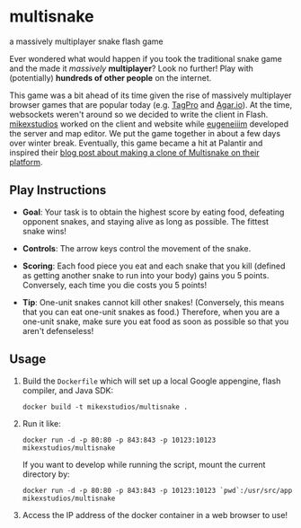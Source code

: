 multisnake
==========

a massively multiplayer snake flash game

Ever wondered what would happen if you took the traditional snake game and the
made it *massively* **multiplayer**? Look no further! Play with (potentially)
**hundreds of other people** on the internet.

This game was a bit ahead of its time given the rise of massively multiplayer
browser games that are popular today (e.g. [TagPro][tp] and [Agar.io][ag]).
At the time, websockets weren't around so we decided to write the client in 
Flash. [mikexstudios][mx] worked on the client and website while 
[eugeneiiim][em] developed the server and map editor. We put the game together
in about a few days over winter break. Eventually, this game became a hit at
Palantir and inspired their [blog post about making a clone of Multisnake on
their platform][palantir].

[tp]: http://tagpro.koalabeast.com/
[ag]: http://agar.io/
[mx]: https://github.com/mikexstudios
[em]: https://github.com/eugeneiiim
[palantir]: http://www.palantir.com/2009/07/the-multisnake-challenge/ 

## Play Instructions

- **Goal**:	Your task is to obtain the highest score by eating food, defeating
  opponent snakes, and staying alive as long as possible. The fittest snake
  wins!

- **Controls**:	The arrow keys control the movement of the snake.

- **Scoring**: Each food piece you eat and each snake that you kill (defined as
  getting another snake to run into your body) gains you 5 points. Conversely,
  each time you die costs you 5 points!

- **Tip**: One-unit snakes cannot kill other snakes! (Conversely, this means
  that you can eat one-unit snakes as food.) Therefore, when you are a one-unit
  snake, make sure you eat food as soon as possible so that you aren't
  defenseless!

## Usage

1. Build the `Dockerfile` which will set up a local Google appengine, flash
   compiler, and Java SDK:

   `docker build -t mikexstudios/multisnake .`

2. Run it like:

   `docker run -d -p 80:80 -p 843:843 -p 10123:10123 mikexstudios/multisnake`

   If you want to develop while running the script, mount the current 
   directory by:

   ```docker run -d -p 80:80 -p 843:843 -p 10123:10123 `pwd`:/usr/src/app mikexstudios/multisnake```

3. Access the IP address of the docker container in a web browser to use!
